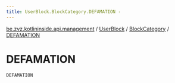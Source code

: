 ```yaml
---
title: UserBlock.BlockCategory.DEFAMATION - 
---
```


[be.zvz.kotlininside.api.management](../../index.html) / [UserBlock](../index.html) / [BlockCategory](index.html) / [DEFAMATION](./-d-e-f-a-m-a-t-i-o-n.html)

# DEFAMATION

`DEFAMATION`